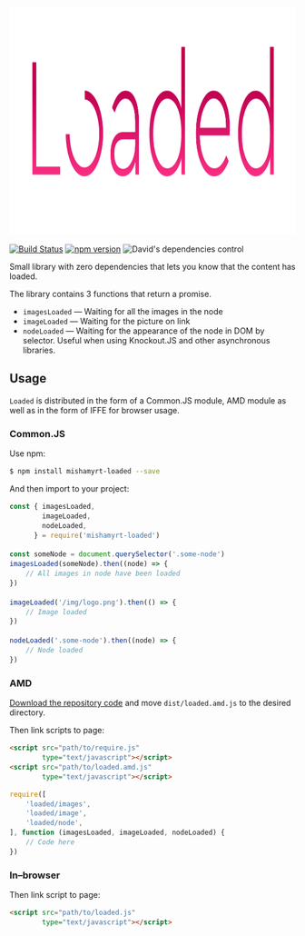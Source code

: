<p align="center"><img alt="Loaded" src="./img/logo.svg" style="height: 400px;"></p>

[![Build Status](https://travis-ci.com/mishamyrt/loaded.svg?branch=master)][ci]
[![npm version](https://badge.fury.io/js/mishamyrt-loaded.svg)](npm)
![David's dependencies control](https://david-dm.org/mishamyrt/loaded.svg)


Small library with zero dependencies that lets you know that the content has loaded.

The library contains 3 functions that return a promise.

* `imagesLoaded` — Waiting for all the images in the node
* `imageLoaded` — Waiting for the picture on link
* `nodeLoaded` — Waiting for the appearance of the node in DOM by selector. Useful when using Knockout.JS and other asynchronous libraries.

## Usage

`Loaded` is distributed in the form of a Common.JS module, AMD module as well as in the form of IFFE for browser usage.

### Common.JS

Use npm:

```sh
$ npm install mishamyrt-loaded --save
```

And then import to your project:

```js
const { imagesLoaded,
        imageLoaded,
        nodeLoaded,
      } = require('mishamyrt-loaded')

const someNode = document.querySelector('.some-node')
imagesLoaded(someNode).then((node) => {
    // All images in node have been loaded
})

imageLoaded('/img/logo.png').then(() => {
    // Image loaded
})

nodeLoaded('.some-node').then((node) => {
    // Node loaded
})
```

### AMD

[Download the repository code](https://github.com/mishamyrt/loaded/archive/master.zip) and move `dist/loaded.amd.js` to the desired directory.

Then link scripts to page:
```html
<script src="path/to/require.js"
        type="text/javascript"></script>
<script src="path/to/loaded.amd.js"
        type="text/javascript"></script>
```

```js
require([
    'loaded/images',
    'loaded/image',
    'loaded/node',
], function (imagesLoaded, imageLoaded, nodeLoaded) {
    // Code here
})
```

### In–browser

Then link script to page:
```html
<script src="path/to/loaded.js"
        type="text/javascript"></script>
```

[ci]: https://travis-ci.com/mishamyrt/loaded
[npm]: https://www.npmjs.com/package/mishamyrt-loaded